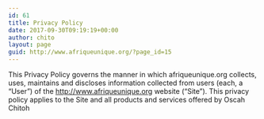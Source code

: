 ```yaml
---
id: 61
title: Privacy Policy
date: 2017-09-30T09:19:19+00:00
author: chito
layout: page
guid: http://www.afriqueunique.org/?page_id=15
---
```

This Privacy Policy governs the manner in which afriqueunique.org collects, uses, maintains and discloses information collected from users (each, a “User”) of the http://www.afriqueunique.org website (“Site”). This privacy policy applies to the Site and all products and services offered by Oscah Chitoh

&nbsp;